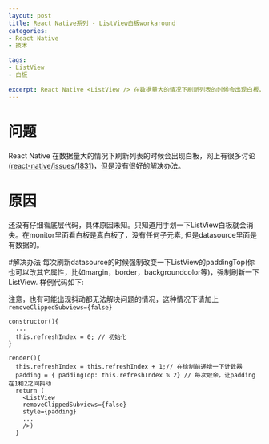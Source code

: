 ```yaml
---
layout: post
title: React Native系列 - ListView白板workaround
categories:
- React Native
- 技术

tags:
- ListView
- 白板

excerpt: React Native <ListView /> 在数据量大的情况下刷新列表的时候会出现白板，网上有很多讨论，但是没有很好的解决办法。有一个比较稳定的workaround分享一下.
---
```


# 问题
React Native <ListView /> 在数据量大的情况下刷新列表的时候会出现白板，网上有很多讨论([react-native/issues/1831](https://github.com/facebook/react-native/issues/1831))，但是没有很好的解决办法。


# 原因
还没有仔细看底层代码，具体原因未知。只知道用手划一下ListView白板就会消失。在monitor里面看白板是真白板了，没有任何子元素, 但是datasource里面是有数据的。

#解决办法
每次刷新datasource的时候强制改变一下ListView的paddingTop(你也可以改其它属性，比如margin，border，backgroundcolor等)，强制刷新一下ListView. 样例代码如下:

注意，也有可能出现抖动都无法解决问题的情况，这种情况下请加上`removeClippedSubviews={false}`

~~~
constructor(){
  ...  
  this.refreshIndex = 0; // 初始化
}

render(){
  this.refreshIndex = this.refreshIndex + 1;// 在绘制前递增一下计数器
  padding = { paddingTop: this.refreshIndex % 2} // 每次取余，让padding在1和2之间抖动
  return (
    <ListView
    removeClippedSubviews={false}
    style={padding} 
    ...
    />)
  }
~~~

